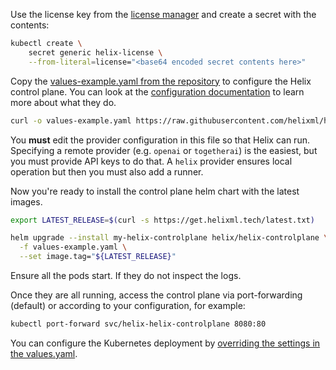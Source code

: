 Use the license key from the [license manager](https://deploy.helix.ml/licenses) and create a secret with the contents:

```bash
kubectl create \
    secret generic helix-license \
    --from-literal=license="<base64 encoded secret contents here>"
```

Copy the [values-example.yaml from the repository](https://github.com/helixml/helix/blob/main/charts/helix-controlplane/values-example.yaml) to configure the Helix control plane. You can look at the [configuration documentation](/helix/private-deployment/environment-variables.md) to learn more about what they do.

```bash
curl -o values-example.yaml https://raw.githubusercontent.com/helixml/helix/main/charts/helix-controlplane/values-example.yaml
```

You **must** edit the provider configuration in this file so that Helix can run. Specifying a remote provider (e.g. `openai` or `togetherai`) is the easiest, but you must provide API keys to do that. A `helix` provider ensures local operation but then you must also add a runner.

Now you're ready to install the control plane helm chart with the latest images.

```bash
export LATEST_RELEASE=$(curl -s https://get.helixml.tech/latest.txt)

helm upgrade --install my-helix-controlplane helix/helix-controlplane \
  -f values-example.yaml \
  --set image.tag="${LATEST_RELEASE}"
```

Ensure all the pods start. If they do not inspect the logs.

Once they are all running, access the control plane via port-forwarding (default) or according to your configuration, for example:

```bash
kubectl port-forward svc/helix-helix-controlplane 8080:80
```

You can configure the Kubernetes deployment by [overriding the settings in the values.yaml](https://github.com/helixml/helix/blob/main/charts/helix-controlplane/values.yaml).